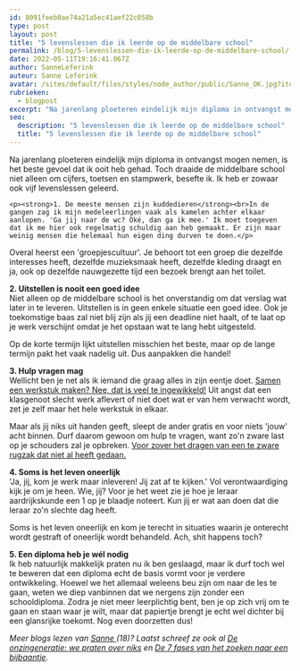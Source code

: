```yaml
---
id: 8091feeb0ae74a21a5ec41aef22c058b
type: post
layout: post
title: "5 levenslessen die ik leerde op de middelbare school"
permalink: /blog/5-levenslessen-die-ik-leerde-op-de-middelbare-school/
date: 2022-05-11T19:16:41.067Z
author: SanneLeferink
auteur: Sanne Leferink
avatar: /sites/default/files/styles/node_author/public/Sanne_OK.jpg?itok=gvb3MUC8
rubrieken:
  - blogpost
excerpt: "Na jarenlang ploeteren eindelijk mijn diploma in ontvangst mogen nemen, is het beste gevoel dat ik ooit heb gehad. Toch draaide de middelbare school niet alleen om cijfers, toetsen en stampwerk, besefte ik. Ik heb er zowaar ook vijf levenslessen geleerd.  "
seo:
  description: "5 levenslessen die ik leerde op de middelbare school"
  title: "5 levenslessen die ik leerde op de middelbare school"
---
```

Na jarenlang ploeteren eindelijk mijn diploma in ontvangst mogen nemen, is het beste gevoel dat ik ooit heb gehad. Toch draaide de middelbare school niet alleen om cijfers, toetsen en stampwerk, besefte ik. Ik heb er zowaar ook vijf levenslessen geleerd.  

    <p><strong>1. De meeste mensen zijn kuddedieren</strong><br>In de gangen zag ik mijn medeleerlingen vaak als kamelen achter elkaar aanlopen. 'Ga jij naar de wc? Oké, dan ga ik mee.' Ik moet toegeven dat ik me hier ook regelmatig schuldig aan heb gemaakt. Er zijn maar weinig mensen die helemaal hun eigen ding durven te doen.</p>
<p>Overal heerst een 'groepjescultuur'. Je behoort tot een groep die dezelfde interesses heeft, dezelfde muzieksmaak heeft, dezelfde kleding draagt en ja, ook op dezelfde nauwgezette tijd een bezoek brengt aan het toilet.</p>
<p><strong>2. Uitstellen is nooit een goed idee</strong><br>Niet alleen op de middelbare school is het onverstandig om dat verslag wat later in te leveren. Uitstellen is in geen enkele situatie een goed idee. Ook je toekomstige baas zal niet blij zijn als jij een deadline niet haalt, of te laat op je werk verschijnt omdat je het opstaan wat te lang hebt uitgesteld.</p>
<p>Op de korte termijn lijkt uitstellen misschien het beste, maar op de lange termijn pakt het vaak nadelig uit. Dus aanpakken die handel!</p>
<p><strong>3. Hulp vragen mag</strong><br>Wellicht ben je net als ik iemand die graag alles in zijn eentje doet. <a href="/blog/het-drama-dat-samenwerken-heet">Samen een werkstuk maken? Nee, dat is veel te ingewikkeld!</a> Uit angst dat een klasgenoot slecht werk aflevert of niet doet wat er van hem verwacht wordt, zet je zelf maar het hele werkstuk in elkaar.</p>
<p>Maar als jij niks uit handen geeft, sleept de ander gratis en voor niets 'jouw' acht binnen. Durf daarom gewoon om hulp te vragen, want zo'n zware last op je schouders zal je opbreken. <a href="/node/7390">Voor zover het dragen van een te zware rugzak dat niet al heeft gedaan.</a></p>
<p><strong>4. Soms is het leven oneerlijk</strong><br>'Ja, jij, kom je werk maar inleveren! Jij zat af te kijken.' Vol verontwaardiging kijk je om je heen. Wie, jij? Voor je het weet zie je hoe je leraar aardrijkskunde een 1 op je blaadje noteert. Kun jij er wat aan doen dat die leraar zo'n slechte dag heeft.</p>
<p>Soms is het leven oneerlijk en kom je terecht in situaties waarin je onterecht wordt gestraft of oneerlijk wordt behandeld. Ach, shit happens toch?</p>
<p><strong>5. Een diploma heb je wél nodig</strong><br>Ik heb natuurlijk makkelijk praten nu ik ben geslaagd, maar ik durf toch wel te beweren dat een diploma echt de basis vormt voor je verdere ontwikkeling. Hoewel we het allemaal weleens beu zijn om naar de les te gaan, weten we diep vanbinnen dat we nergens zijn zonder een schooldiploma. Zodra je niet meer leerplichtig bent, ben je op zich vrij om te gaan en staan waar je wilt, maar dat papiertje brengt je echt wel dichter bij een glansrijke toekomt. Nog even doorzetten dus!</p>
<p><em>Meer blogs lezen van <a href="/users/sanne-leferink">Sanne </a>(18)? Laatst schreef ze ook al <a href="/blog/de-onzingeneratie-we-praten-over-niks">De onzingeneratie: we praten over niks</a> en <a href="/blog/de-7-fases-van-het-zoeken-naar-een-bijbaantje">De 7 fases van het zoeken naar een bijbaantje</a>.</em></p>  
